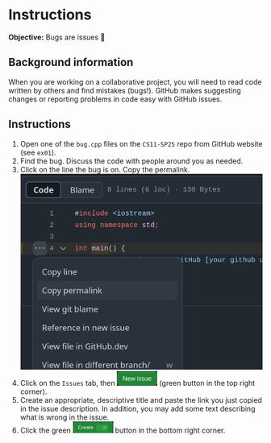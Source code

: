 # Instructions
**Objective:** Bugs are issues 🐛

## Background information 
When you are working on a collaborative project, you will need to read code written by others and find mistakes (bugs!). GitHub makes suggesting changes or reporting problems in code easy with GitHub issues.

## Instructions
1. Open one of the `bug.cpp` files on the `CS11-SP25` repo from GitHub website (see `ex01`).
1. Find the bug. Discuss the code with people around you as needed.
1. Click on the line the bug is on. Copy the permalink.
    ![Github permalink](/img/github_perma_link.png)
1. Click on the `Issues` tab, then <img width="80" alt="Create New" src="/img/new_issue_button.png"> (green button in the top right corner).
1. Create an appropriate, descriptive title and paste the link you just copied in the issue description. In addition, you may add some text describing what is wrong in the issue.
1. Click the green <img width="80" alt="Create" src="/img/create_button.png"> button in the bottom right corner.
